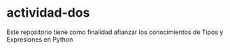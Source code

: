 # actividad-dos
Este repositorio tiene como finalidad afianzar los conocimientos de Tipos y Expresiones en Python
